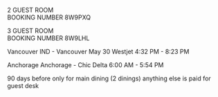 2 GUEST ROOM  
BOOKING NUMBER 8W9PXQ
  
3 GUEST ROOM  
BOOKING NUMBER 8W9LHL

Vancouver
IND - Vancouver
May 30
Westjet
4:32 PM - 8:23 PM



Anchorage
Anchorage - Chic
Delta
6:00 AM - 5:54 PM

90 days before
only for main dining (2 dinings)
anything else is paid for
guest desk